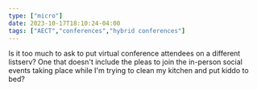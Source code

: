 ```yaml
---
type: ["micro"]
date: 2023-10-17T18:10:24-04:00
tags: ["AECT","conferences","hybrid conferences"]
---
```

Is it too much to ask to put virtual conference attendees on a different listserv? One that doesn't include the pleas to join the in-person social events taking place while I'm trying to clean my kitchen and put kiddo to bed?
